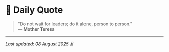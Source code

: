 # 📜 Daily Quote

> "Do not wait for leaders; do it alone, person to person."  
> — **Mother Teresa**

---

_Last updated: 08 August 2025 ⏳_
